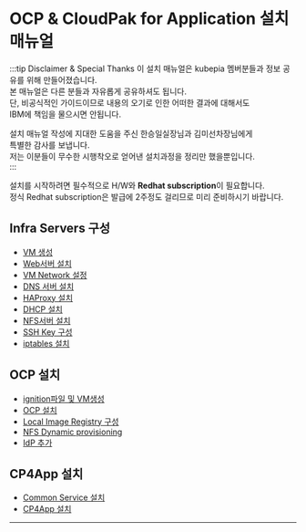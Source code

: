 # OCP & CloudPak for Application 설치 매뉴얼 

:::tip Disclaimer & Special Thanks 
이 설치 매뉴얼은 kubepia 멤버분들과 정보 공유를 위해 만들어졌습니다.  
본 매뉴얼은 다른 분들과 자유롭게 공유하셔도 됩니다.  
단, 비공식적인 가이드이므로 내용의 오기로 인한 어떠한 결과에 대해서도  
IBM에 책임을 물으시면 안됩니다.  

설치 매뉴얼 작성에 지대한 도움을 주신 한승일실장님과 김미선차장님에게  
특별한 감사를 보냅니다.  
저는 이분들이 무수한 시행착오로 얻어낸 설치과정을 정리만 했을뿐입니다.   
:::

설치를 시작하려면 필수적으로 H/W와 **Redhat subscription**이 필요합니다.  
정식 Redhat subscription은 발급에 2주정도 걸리므로 미리 준비하시기 바랍니다.  

## Infra Servers 구성
- [VM 생성](https://kubepia.github.io/cloudpak/cp4app/install/infra01.html)
- [Web서버 설치](https://kubepia.github.io/cloudpak/cp4app/install/infra02.html)
- [VM Network 설정](https://kubepia.github.io/cloudpak/cp4app/install/infra03.html)
- [DNS 서버 설치](https://kubepia.github.io/cloudpak/cp4app/install/infra04.html)
- [HAProxy 설치](https://kubepia.github.io/cloudpak/cp4app/install/infra05.html)
- [DHCP 설치](https://kubepia.github.io/cloudpak/cp4app/install/infra06.html)
- [NFS서버 설치](https://kubepia.github.io/cloudpak/cp4app/install/infra07.html)
- [SSH Key 구성](https://kubepia.github.io/cloudpak/cp4app/install/infra08.html)
- [iptables 설치](https://kubepia.github.io/cloudpak/cp4app/install/infra09.html)

## OCP 설치
- [ignition파일 및 VM생성](https://kubepia.github.io/cloudpak/cp4app/install/ocp01.html)
- [OCP 설치](https://kubepia.github.io/cloudpak/cp4app/install/ocp02.html)
- [Local Image Registry 구성](https://kubepia.github.io/cloudpak/cp4app/install/ocp03.html)
- [NFS Dynamic provisioning](https://kubepia.github.io/cloudpak/cp4app/install/ocp04.html)
- [IdP 추가](https://kubepia.github.io/cloudpak/cp4app/install/ocp05.html)


## CP4App 설치
- [Common Service 설치](https://kubepia.github.io/cloudpak/cp4app/install/cp4app01.html)
- [CP4App 설치](https://kubepia.github.io/cloudpak/cp4app/install/cp4app02.html)

---
<disqus/>


